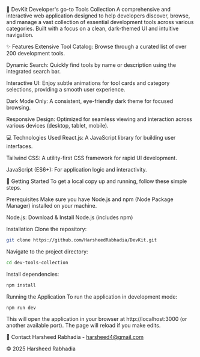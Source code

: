 🚀 DevKit Developer's go-to Tools Collection
A comprehensive and interactive web application designed to help developers discover, browse, and manage a vast collection of essential development tools across various categories. Built with a focus on a clean, dark-themed UI and intuitive navigation.

✨ Features
Extensive Tool Catalog: Browse through a curated list of over 200 development tools.

Dynamic Search: Quickly find tools by name or description using the integrated search bar.

Interactive UI: Enjoy subtle animations for tool cards and category selections, providing a smooth user experience.

Dark Mode Only: A consistent, eye-friendly dark theme for focused browsing.

Responsive Design: Optimized for seamless viewing and interaction across various devices (desktop, tablet, mobile).

💻 Technologies Used
React.js: A JavaScript library for building user interfaces.

Tailwind CSS: A utility-first CSS framework for rapid UI development.

JavaScript (ES6+): For application logic and interactivity.

🚀 Getting Started
To get a local copy up and running, follow these simple steps.

Prerequisites
Make sure you have Node.js and npm (Node Package Manager) installed on your machine.

Node.js: Download & Install Node.js (includes npm)

Installation
Clone the repository:
```sh
git clone https://github.com/HarsheedRabhadia/DevKit.git
```

Navigate to the project directory:
``` sh
cd dev-tools-collection
```
Install dependencies:
``` sh
npm install
```
Running the Application
To run the application in development mode:
```
npm run dev
```
This will open the application in your browser at http://localhost:3000 (or another available port). The page will reload if you make edits.

📧 Contact
Harsheed Rabhadia - harsheed4@gmail.com

© 2025 Harsheed Rabhadia
